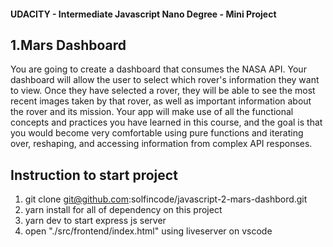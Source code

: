 #### UDACITY - Intermediate Javascript Nano Degree - Mini Project

## 1.Mars Dashboard

You are going to create a dashboard that consumes the NASA API. Your dashboard will allow the user to select which rover's information they want to view. Once they have selected a rover, they will be able to see the most recent images taken by that rover, as well as important information about the rover and its mission. Your app will make use of all the functional concepts and practices you have learned in this course, and the goal is that you would become very comfortable using pure functions and iterating over, reshaping, and accessing information from complex API responses.

## Instruction to start project

1. git clone git@github.com:solfincode/javascript-2-mars-dashbord.git
2. yarn install for all of dependency on this project
3. yarn dev to start express js server
4. open "./src/frontend/index.html" using liveserver on vscode
